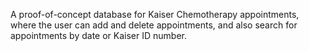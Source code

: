 
A proof-of-concept database for Kaiser Chemotherapy appointments, where the user can add and delete appointments, and also search for appointments by date or Kaiser ID number.
